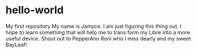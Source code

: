 # hello-world
My first repository
My name is Jamyce. I am just figuring this thing out. I hope to learn something that will help me to trans form my Libre into a more useful device. Shout out to PepperAnn Roni who I miss dearly and my sweet BayLeaf!
